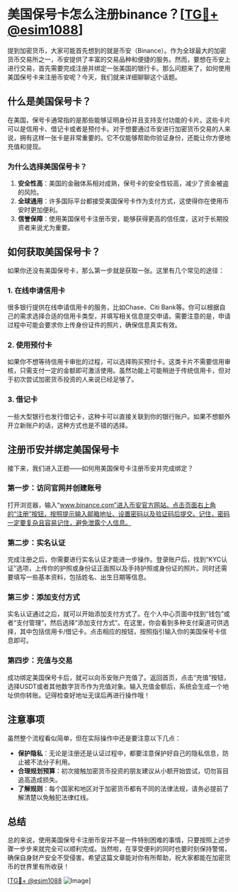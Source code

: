 # 美国保号卡怎么注册binance？[[TG💪+ @esim1088](https://t.me/s/esim1088)]

提到加密货币，大家可能首先想到的就是币安（Binance）。作为全球最大的加密货币交易所之一，币安提供了丰富的交易品种和便捷的服务。然而，要想在币安上进行交易，首先需要完成注册并绑定一张美国的银行卡。那么问题来了，如何使用美国保号卡来注册币安呢？今天，我们就来详细聊聊这个话题。

## 什么是美国保号卡？

在美国，保号卡通常指的是那些能够证明身份并且支持支付功能的卡片。这些卡片可以是信用卡、借记卡或者是预付卡。对于想要通过币安进行加密货币交易的人来说，拥有这样一张卡是非常重要的。它不仅能够帮助你验证身份，还能让你方便地充值和提现。

### 为什么选择美国保号卡？

1. **安全性高**：美国的金融体系相对成熟，保号卡的安全性较高，减少了资金被盗的风险。
2. **全球通用**：许多国际平台都接受美国保号卡作为支付方式，这使得你在使用币安时更加便利。
3. **信誉保障**：使用美国保号卡注册币安，能够获得更高的信任度，这对于长期投资者来说尤为重要。

## 如何获取美国保号卡？

如果你还没有美国保号卡，那么第一步就是获取一张。这里有几个常见的途径：

### 1. 在线申请信用卡

很多银行提供在线申请信用卡的服务，比如Chase、Citi Bank等。你可以根据自己的需求选择合适的信用卡类型，并填写相关信息提交申请。需要注意的是，申请过程中可能会要求你上传身份证件的照片，确保信息真实有效。

### 2. 使用预付卡

如果你不想等待信用卡审批的过程，可以选择购买预付卡。这类卡片不需要信用审核，只需支付一定的金额即可激活使用。虽然功能上可能稍逊于传统信用卡，但对于初次尝试加密货币投资的人来说已经足够了。

### 3. 借记卡

一些大型银行也发行借记卡，这种卡可以直接关联到你的银行账户。如果不想额外开立新账户的话，这种方式也是不错的选择。

## 注册币安并绑定美国保号卡

接下来，我们进入正题——如何用美国保号卡注册币安并完成绑定？

### 第一步：访问官网并创建账号

打开浏览器，输入“www.binance.com”进入币安官方网站。点击页面右上角的“注册”按钮，按照提示输入邮箱地址、设置密码以及验证码后提交。记住，密码一定要复杂且容易记住，避免泄露个人信息。

### 第二步：实名认证

完成注册之后，你需要进行实名认证才能进一步操作。登录账户后，找到“KYC认证”选项，上传你的护照或身份证正面照以及手持护照或身份证的照片。同时还需要填写一些基本资料，包括姓名、出生日期等信息。

### 第三步：添加支付方式

实名认证通过之后，就可以开始添加支付方式了。在个人中心页面中找到“钱包”或者“支付管理”，然后选择“添加支付方式”。在这里，你会看到多种支付渠道可供选择，其中包括信用卡/借记卡。点击相应的按钮，按照指引输入你的美国保号卡信息即可。

### 第四步：充值与交易

成功绑定美国保号卡后，就可以向币安账户充值了。返回首页，点击“充值”按钮，选择USDT或者其他数字货币作为充值对象。输入充值金额后，系统会生成一个地址供你转账。记得检查好地址无误后再进行操作哦！

## 注意事项

虽然整个流程看似简单，但在实际操作中还是要注意以下几点：

- **保护隐私**：无论是注册还是认证过程中，都要注意保护好自己的隐私信息，防止被不法分子利用。
- **合理规划预算**：初次接触加密货币投资的朋友建议从小额开始尝试，切勿盲目追高造成损失。
- **了解规则**：每个国家和地区对于加密货币都有不同的法律法规，请务必提前了解清楚以免触犯法律红线。

## 总结

总的来说，使用美国保号卡注册币安并不是一件特别困难的事情，只要按照上述步骤一步步来就完全可以顺利完成。当然啦，在享受便利的同时也要时刻保持警惕，确保自身财产安全不受侵害。希望这篇文章能对你有所帮助，祝大家都能在加密货币的世界里有所收获！

[[TG💪+ @esim1088](https://t.me/s/esim1088) ![Image](https://i.postimg.cc/4NQfJmqS/Snipaste-2025-05-13-00-14-12.png)]